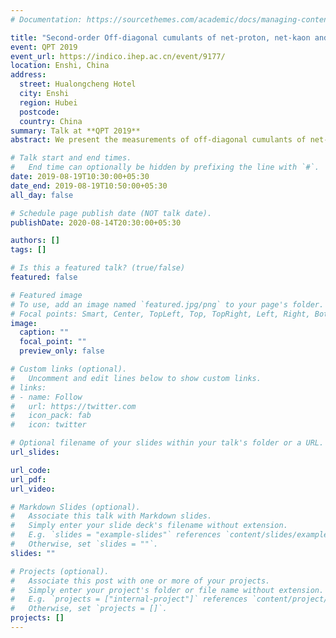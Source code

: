 ```yaml
---
# Documentation: https://sourcethemes.com/academic/docs/managing-content/

title: "Second-order Off-diagonal cumulants of net-proton, net-kaon and net-charge multiplicity distributions at RHIC"
event: QPT 2019
event_url: https://indico.ihep.ac.cn/event/9177/
location: Enshi, China
address:
  street: Hualongcheng Hotel
  city: Enshi
  region: Hubei
  postcode:
  country: China
summary: Talk at **QPT 2019** 
abstract: We present the measurements of off-diagonal cumulants of net-proton, net-kaon, and net-charge multiplicity distributions in Au+Au collisions at $/^{-}s_{NN}$ = 7.7, 11.5, 14.5, 19.6, 27, 39, 62.4 and 200 GeV [1]. We study beam energy, centrality and pseudorapidity window dependence of these cumulants. We compare our results with the hadron resonance gas (HRG) and UrQMD calculations. The energy dependence of off-diagonal over diagonal cumulant ratios cannot be fully described by different model calculations. These measurements provide important insights on the correlations between different conserved charges from the QGP and hadronic phase, their conservation during hadronization and their dependence with temperature and baryon chemical potential. 

# Talk start and end times.
#   End time can optionally be hidden by prefixing the line with `#`.
date: 2019-08-19T10:30:00+05:30
date_end: 2019-08-19T10:50:00+05:30
all_day: false

# Schedule page publish date (NOT talk date).
publishDate: 2020-08-14T20:30:00+05:30

authors: []
tags: []

# Is this a featured talk? (true/false)
featured: false

# Featured image
# To use, add an image named `featured.jpg/png` to your page's folder. 
# Focal points: Smart, Center, TopLeft, Top, TopRight, Left, Right, BottomLeft, Bottom, BottomRight.
image:
  caption: ""
  focal_point: ""
  preview_only: false

# Custom links (optional).
#   Uncomment and edit lines below to show custom links.
# links:
# - name: Follow
#   url: https://twitter.com
#   icon_pack: fab
#   icon: twitter

# Optional filename of your slides within your talk's folder or a URL.
url_slides:

url_code:
url_pdf:
url_video:

# Markdown Slides (optional).
#   Associate this talk with Markdown slides.
#   Simply enter your slide deck's filename without extension.
#   E.g. `slides = "example-slides"` references `content/slides/example-slides.md`.
#   Otherwise, set `slides = ""`.
slides: ""

# Projects (optional).
#   Associate this post with one or more of your projects.
#   Simply enter your project's folder or file name without extension.
#   E.g. `projects = ["internal-project"]` references `content/project/deep-learning/index.md`.
#   Otherwise, set `projects = []`.
projects: []
---
```

